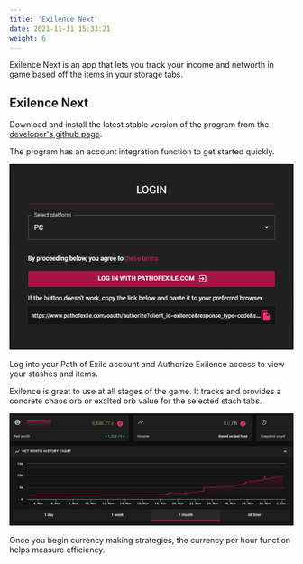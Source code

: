 ```yaml
---
title: 'Exilence Next'
date: 2021-11-11 15:33:21
weight: 6
---
```


Exilence Next is an app that lets you track your income and networth in game based off the items in your storage tabs.

<!--more-->

## Exilence Next

Download and install the latest stable version of the program from the [developer's github page](https://github.com/viktorgullmark/exilence-next/releases/latest).

The program has an account integration function to get started quickly.

![](2021-12-02-02-16-36.png)

Log into your Path of Exile account and Authorize Exilence access to view your stashes and items.

Exilence is great to use at all stages of the game. It tracks and provides a concrete chaos orb or exalted orb value for the selected stash tabs. 

![](2021-12-02-02-14-30.png)

Once you begin currency making strategies, the currency per hour function helps measure efficiency.
